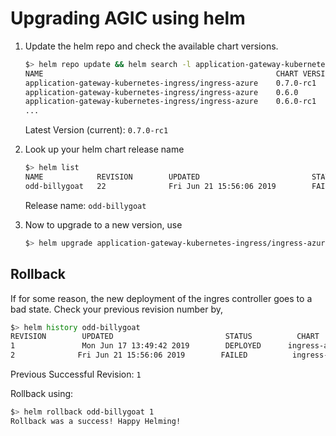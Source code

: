 # Upgrading AGIC using helm

1) Update the helm repo and check the available chart versions.

    ```bash
    $> helm repo update && helm search -l application-gateway-kubernetes-ingress
    NAME                                                    CHART VERSION   APP VERSION     DESCRIPTION                                                 
    application-gateway-kubernetes-ingress/ingress-azure    0.7.0-rc1       0.7.0-rc1       Use Azure Application Gateway as the ingress for an Azure...
    application-gateway-kubernetes-ingress/ingress-azure    0.6.0           0.6.0           Use Azure Application Gateway as the ingress for an Azure...
    application-gateway-kubernetes-ingress/ingress-azure    0.6.0-rc1       0.6.0-rc1       Use Azure Application Gateway as the ingress for an Azure...
    ...
    ```
    
    Latest Version (current): `0.7.0-rc1`

2) Look up your helm chart release name

    ```bash
    $> helm list
    NAME            REVISION        UPDATED                         STATUS  CHART                   APP VERSION     NAMESPACE
    odd-billygoat   22              Fri Jun 21 15:56:06 2019        FAILED  ingress-azure-0.7.0-rc1 0.7.0-rc1       default
    ```

    Release name: `odd-billygoat`

2) Now to upgrade to a new version, use

    ```bash
    $> helm upgrade application-gateway-kubernetes-ingress/ingress-azure -n odd-billygoat --version 0.7.0-rc1
    ```

## Rollback

If for some reason, the new deployment of the ingres controller goes to a bad state.
Check your previous revision number by,

```bash
$> helm history odd-billygoat
REVISION        UPDATED                         STATUS          CHART                   DESCRIPTION                                                 
1               Mon Jun 17 13:49:42 2019        DEPLOYED      ingress-azure-0.6.0     Install complete                                            
2              Fri Jun 21 15:56:06 2019        FAILED          ingress-azure-xx    xxxx
```

Previous Successful Revision: `1`

Rollback using:

```bash
$> helm rollback odd-billygoat 1
Rollback was a success! Happy Helming!
```
